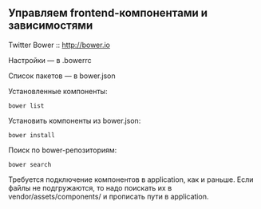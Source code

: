 ## Управляем frontend-компонентами и зависимостями

Twitter Bower :: http://bower.io

Настройки — в .bowerrc

Список пакетов — в bower.json

Установленные компоненты:

```
bower list
```

Установить компоненты из bower.json:

```
bower install
```

Поиск по bower-репозиториям:

```
bower search
```

Требуется подключение компонентов в application, как и раньше. Если файлы не подгружаются, то надо поискать их в vendor/assets/components/ и прописать пути в application.
